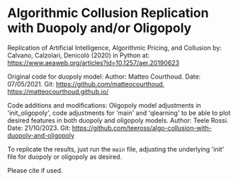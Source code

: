 # Algorithmic Collusion Replication with Duopoly and/or Oligopoly

Replication of Artificial Intelligence, Algorithmic Pricing, and Collusion
    by: Calvano, Calzolari, Denicolò (2020) in Python
    at: https://www.aeaweb.org/articles?id=10.1257/aer.20190623

Original code for duopoly model:
    Author: Matteo Courthoud.
    Date: 07/05/2021.
    Git: https://github.com/matteocourthoud, https://matteocourthoud.github.io/

Code additions and modifications:
Oligopoly model adjustments in 'init_oligopoly', code adjustments for 'main' and 'qlearning' to be able to plot desired features in both duopoly and oligopoly models.
    Author: Teele Rossi.
    Date: 21/10/2023.
    Git: https://github.com/teeross/algo-collusion-with-duopoly-and-oligopoly

To replicate the results, just run the `main` file, adjusting the underlying 'init' file for duopoly or oligopoly as desired.

Please cite if used.
